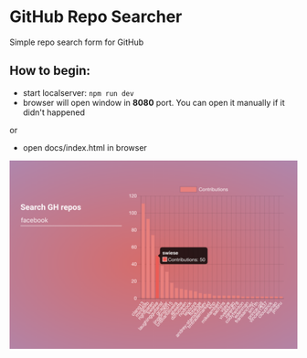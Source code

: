 # GitHub Repo Searcher
Simple repo search form for GitHub

## How to begin:
- start localserver: `npm run dev`
- browser will open window in **8080** port. You can open it manually if it didn't happened

or

- open docs/index.html in browser

![image of project](./docs/img/screenshot.png)
